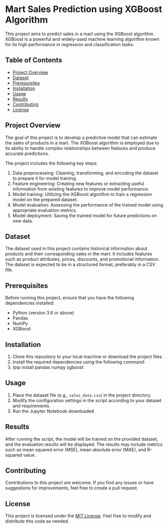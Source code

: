 # Mart Sales Prediction using XGBoost Algorithm

This project aims to predict sales in a mart using the XGBoost algorithm. XGBoost is a powerful and widely-used machine learning algorithm known for its high performance in regression and classification tasks.

## Table of Contents
- [Project Overview](#project-overview)
- [Dataset](#dataset)
- [Prerequisites](#prerequisites)
- [Installation](#installation)
- [Usage](#usage)
- [Results](#results)
- [Contributing](#contributing)
- [License](#license)

## Project Overview
The goal of this project is to develop a predictive model that can estimate the sales of products in a mart. The XGBoost algorithm is employed due to its ability to handle complex relationships between features and produce accurate predictions.

The project includes the following key steps:
1. Data preprocessing: Cleaning, transforming, and encoding the dataset to prepare it for model training.
2. Feature engineering: Creating new features or extracting useful information from existing features to improve model performance.
3. Model training: Utilizing the XGBoost algorithm to train a regression model on the prepared dataset.
4. Model evaluation: Assessing the performance of the trained model using appropriate evaluation metrics.
5. Model deployment: Saving the trained model for future predictions on new data.

## Dataset
The dataset used in this project contains historical information about products and their corresponding sales in the mart. It includes features such as product attributes, prices, discounts, and promotional information. The dataset is expected to be in a structured format, preferably in a CSV file.

## Prerequisites
Before running this project, ensure that you have the following dependencies installed:
- Python (version 3.6 or above)
- Pandas
- NumPy
- XGBoost

## Installation
1. Clone this repository to your local machine or download the project files.
2. Install the required dependencies using the following command:
3. !pip install pandas numpy xgboost


## Usage
1. Place the dataset file (e.g., `sales_data.csv`) in the project directory.
2. Modify the configuration settings in the script according to your dataset and requirements.
3. Run the Jupyter Notebook downloaded 

## Results
After running the script, the model will be trained on the provided dataset, and the evaluation results will be displayed. The results may include metrics such as mean squared error (MSE), mean absolute error (MAE), and R-squared value.

## Contributing
Contributions to this project are welcome. If you find any issues or have suggestions for improvements, feel free to create a pull request.

## License
This project is licensed under the [MIT License](LICENSE). Feel free to modify and distribute this code as needed.

